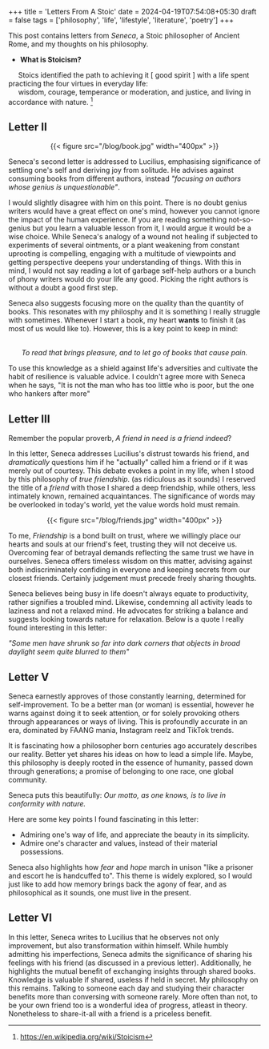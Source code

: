 +++
title = 'Letters From A Stoic'
date = 2024-04-19T07:54:08+05:30
draft = false
tags = ['philosophy', 'life', 'lifestyle', 'literature', 'poetry']
+++

This post contains letters from _Seneca_, a Stoic philosopher of Ancient Rome,
and my thoughts on his philosophy. 

- **What is Stoicism?**

&nbsp;&nbsp;&nbsp;&nbsp; Stoics identified the path to achieving it
[ good spirit ] with a life spent practicing the four virtues in everyday life:
\
&nbsp;&nbsp;&nbsp;&nbsp; wisdom, courage, temperance or moderation, and
justice, and living in accordance with nature. [^1]


## Letter II


<center>
{{< figure src="/blog/book.jpg" width="400px" >}}
</center>

Seneca's second letter is addressed to Lucilius, emphasising significance of
settling one's self and deriving joy from solitude. He advises against
consuming books from different authors, instead *"focusing on authors whose
genius is unquestionable"*. 

I would slightly disagree with him on this point. There is no doubt genius
writers would have a great effect on one's mind, however you cannot ignore the
impact of the human experience. If you are reading something not-so-genius but
you learn a valuable lesson from it, I would argue it would be a wise choice.
While Seneca's analogy of a wound not healing if subjected to experiments of
several ointments, or a plant weakening from constant uprooting is compelling,
engaging with a multitude of viewpoints and getting perspective deepens your
understanding of things. With this in mind, I would not say reading a lot of
garbage self-help authors or a bunch of phony writers would do your life any
good. Picking the right authors is without a doubt a good first step.

Seneca also suggests focusing more on the quality than the quantity of books.
This resonates with my philosphy and it is something I really struggle with
sometimes. Whenever I start a book, my heart **wants** to finish it (as most of
us would like to). However, this is a key point to keep in mind:

<br>
<center><i>To read that brings pleasure, and to let go of books that cause pain.</i></center>

To use this knowledge as a shield against life's adversities and cultivate the
habit of resilience is valuable advice. I couldn't agree more with Seneca when
he says, "It is not the man who has too little who is poor, but the one who
hankers after more"


## Letter III

Remember the popular proverb, _A friend in need is a friend indeed_?

In this letter, Seneca addresses Lucilius's distrust towards his friend, and
*dramatically* questions him if he "actually" called him a friend or if it was
merely out of courtesy. This debate evokes a point in my life, when I stood by
this philosophy of _true friendship_. (as ridiculous as it sounds) I reserved
the title of a _friend_ with those I shared a deep friendship, while others,
less intimately known, remained acquaintances. The significance of words may be
overlooked in today's world, yet the value words hold must remain. 


<center>
{{< figure src="/blog/friends.jpg" width="400px" >}}
</center>


To me, _Friendship_ is a bond built on trust, where we willingly place our
hearts and souls at our friend's feet, trusting they will not deceive us.
Overcoming fear of betrayal demands reflecting the same trust we have in
ourselves. Seneca offers timeless wisdom on this matter, advising against both
indiscriminately confiding in everyone and keeping secrets from our closest
friends. Certainly judgement must precede freely sharing thoughts.

Seneca believes being busy in life doesn't always equate to productivity,
rather signifies a troubled mind. Likewise, condemning all activity leads to
laziness and not a relaxed mind. He advocates for striking a balance and
suggests looking towards nature for relaxation. Below is a quote I really found
interesting in this letter:

_"Some men have shrunk so far into dark corners that objects in broad daylight
seem quite blurred to them"_


## Letter V


Seneca earnestly approves of those constantly learning, determined for
self-improvement. To be a better man (or woman) is essential, however he warns
against doing it to seek attention, or for solely provoking others through
appearances or ways of living. This is profoundly accurate in an era, dominated
by FAANG mania, Instagram reelz and TikTok trends.

It is fascinating how a philosopher born centuries ago accurately describes our
reality. Better yet shares his ideas on how to lead a simple life. Maybe, this
philosophy is deeply rooted in the essence of humanity, passed down through
generations; a promise of belonging to one race, one global community. 

Seneca puts this beautifully: <i>*Our motto, as one knows, is to live in
conformity with nature.*</i>

Here are some key points I found fascinating in this letter: 

- Admiring one's way of life, and appreciate the beauty in its simplicity. 
- Admire one's character and values, instead of their material possessions.

Seneca also highlights how _fear_ and _hope_ march in unison "like a prisoner
and escort he is handcuffed to". This theme is widely explored, so I would just
like to add how memory brings back the agony of fear, and as philosophical as
it sounds, one must live in the present.


## Letter VI


In this letter, Seneca writes to Lucilius that he observes not only
improvement, but also transformation within himself. While humbly admitting his
imperfections, Seneca admits the significance of sharing his feelings with his
friend (as discussed in a previous letter). Additionally, he highlights the
mutual benefit of exchanging insights through shared books. Knowledge is
valuable if shared, useless if held in secret. My philosophy on this remains.
Talking to someone each day and studying their character benefits more than
conversing with someone rarely. More often than not, to be your own friend too
is a wonderful idea of progress, atleast in theory. Nonetheless to share-it-all
with a friend is a priceless benefit.



[^1]: https://en.wikipedia.org/wiki/Stoicism

